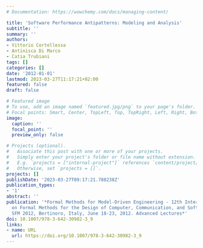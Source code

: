 ```yaml
---
# Documentation: https://wowchemy.com/docs/managing-content/

title: 'Software Performance Antipatterns: Modeling and Analysis'
subtitle: ''
summary: ''
authors:
- Vittorio Cortellessa
- Antinisca Di Marco
- Catia Trubiani
tags: []
categories: []
date: '2012-01-01'
lastmod: 2023-03-27T11:17:21+02:00
featured: false
draft: false

# Featured image
# To use, add an image named `featured.jpg/png` to your page's folder.
# Focal points: Smart, Center, TopLeft, Top, TopRight, Left, Right, BottomLeft, Bottom, BottomRight.
image:
  caption: ''
  focal_point: ''
  preview_only: false

# Projects (optional).
#   Associate this post with one or more of your projects.
#   Simply enter your project's folder or file name without extension.
#   E.g. `projects = ["internal-project"]` references `content/project/deep-learning/index.md`.
#   Otherwise, set `projects = []`.
projects: []
publishDate: '2023-03-27T09:17:21.788238Z'
publication_types:
- '1'
abstract: ''
publication: '*Formal Methods for Model-Driven Engineering - 12th International School
  on Formal Methods for the Design of Computer, Communication, and Software Systems,
  SFM 2012, Bertinoro, Italy, June 18-23, 2012. Advanced Lectures*'
doi: 10.1007/978-3-642-30982-3_9
links:
- name: URL
  url: https://doi.org/10.1007/978-3-642-30982-3_9
---
```

